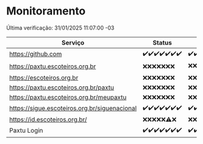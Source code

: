 # Monitoramento

Última verificação: 31/01/2025 11:07:00 -03

|Serviço|Status|Últimas 24h|
|---|---|---|
|https://github.com|<span title="2025-01-24: OK=23">✔️</span><span title="2025-01-25: OK=23">✔️</span><span title="2025-01-26: OK=23">✔️</span><span title="2025-01-27: OK=23">✔️</span><span title="2025-01-28: OK=23">✔️</span><span title="2025-01-29: OK=23">✔️</span><span title="2025-01-30: OK=13">✔️</span>|<span title="30/01/2025 11:07:00 -03 : 200">✔️</span><span title="30/01/2025 12:08:00 -03 : 200">✔️</span><span title="30/01/2025 13:09:00 -03 : 200">✔️</span><span title="30/01/2025 14:07:00 -03 : 200">✔️</span><span title="30/01/2025 15:11:00 -03 : 200">✔️</span><span title="30/01/2025 16:06:00 -03 : 200">✔️</span><span title="30/01/2025 17:08:00 -03 : 200">✔️</span><span title="30/01/2025 18:07:00 -03 : 200">✔️</span><span title="30/01/2025 19:07:00 -03 : 200">✔️</span><span title="30/01/2025 20:07:00 -03 : 200">✔️</span><span title="30/01/2025 21:39:00 -03 : 200">✔️</span><span title="30/01/2025 23:07:00 -03 : 200">✔️</span><span title="31/01/2025 00:09:00 -03 : 200">✔️</span><span title="31/01/2025 01:10:00 -03 : 200">✔️</span><span title="31/01/2025 02:08:00 -03 : 200">✔️</span><span title="31/01/2025 03:11:00 -03 : 200">✔️</span><span title="31/01/2025 04:07:00 -03 : 200">✔️</span><span title="31/01/2025 05:10:00 -03 : 200">✔️</span><span title="31/01/2025 06:08:00 -03 : 200">✔️</span><span title="31/01/2025 07:08:00 -03 : 200">✔️</span><span title="31/01/2025 08:06:00 -03 : 200">✔️</span><span title="31/01/2025 09:14:00 -03 : 200">✔️</span><span title="31/01/2025 10:14:00 -03 : 200">✔️</span><span title="31/01/2025 11:07:00 -03 : 200">✔️</span>|
|https://paxtu.escoteiros.org.br|<span title="2025-01-24: Falhas=23">❌</span><span title="2025-01-25: Falhas=23">❌</span><span title="2025-01-26: Falhas=23">❌</span><span title="2025-01-27: Falhas=23">❌</span><span title="2025-01-28: Falhas=23">❌</span><span title="2025-01-29: Falhas=23">❌</span><span title="2025-01-30: Falhas=13">❌</span>|<span title="30/01/2025 11:07:00 -03 : 403">❌</span><span title="30/01/2025 12:08:00 -03 : 403">❌</span><span title="30/01/2025 13:09:00 -03 : 403">❌</span><span title="30/01/2025 14:07:00 -03 : 403">❌</span><span title="30/01/2025 15:11:00 -03 : 200">✔️</span><span title="30/01/2025 16:06:00 -03 : 403">❌</span><span title="30/01/2025 17:08:00 -03 : 403">❌</span><span title="30/01/2025 18:07:00 -03 : 403">❌</span><span title="30/01/2025 19:07:00 -03 : 403">❌</span><span title="30/01/2025 20:07:00 -03 : 403">❌</span><span title="30/01/2025 21:39:00 -03 : 403">❌</span><span title="30/01/2025 23:07:00 -03 : 403">❌</span><span title="31/01/2025 00:09:00 -03 : 403">❌</span><span title="31/01/2025 01:10:00 -03 : 403">❌</span><span title="31/01/2025 02:08:00 -03 : 403">❌</span><span title="31/01/2025 03:11:00 -03 : 403">❌</span><span title="31/01/2025 04:07:00 -03 : 403">❌</span><span title="31/01/2025 05:10:00 -03 : 403">❌</span><span title="31/01/2025 06:08:00 -03 : 403">❌</span><span title="31/01/2025 07:08:00 -03 : 403">❌</span><span title="31/01/2025 08:06:00 -03 : 403">❌</span><span title="31/01/2025 09:14:00 -03 : 403">❌</span><span title="31/01/2025 10:14:00 -03 : 403">❌</span><span title="31/01/2025 11:07:00 -03 : 403">❌</span>|
|https://escoteiros.org.br|<span title="2025-01-24: Falhas=23">❌</span><span title="2025-01-25: Falhas=23">❌</span><span title="2025-01-26: Falhas=23">❌</span><span title="2025-01-27: Falhas=23">❌</span><span title="2025-01-28: Falhas=23">❌</span><span title="2025-01-29: Falhas=23">❌</span><span title="2025-01-30: Falhas=13">❌</span>|<span title="30/01/2025 11:07:00 -03 : 403">❌</span><span title="30/01/2025 12:08:00 -03 : 403">❌</span><span title="30/01/2025 13:09:00 -03 : 403">❌</span><span title="30/01/2025 14:07:00 -03 : 403">❌</span><span title="30/01/2025 15:11:00 -03 : 403">❌</span><span title="30/01/2025 16:06:00 -03 : 403">❌</span><span title="30/01/2025 17:08:00 -03 : 403">❌</span><span title="30/01/2025 18:07:00 -03 : 403">❌</span><span title="30/01/2025 19:07:00 -03 : 403">❌</span><span title="30/01/2025 20:07:00 -03 : 403">❌</span><span title="30/01/2025 21:39:00 -03 : 403">❌</span><span title="30/01/2025 23:07:00 -03 : 403">❌</span><span title="31/01/2025 00:09:00 -03 : 403">❌</span><span title="31/01/2025 01:10:00 -03 : 403">❌</span><span title="31/01/2025 02:08:00 -03 : 403">❌</span><span title="31/01/2025 03:11:00 -03 : 403">❌</span><span title="31/01/2025 04:07:00 -03 : 403">❌</span><span title="31/01/2025 05:10:00 -03 : 403">❌</span><span title="31/01/2025 06:08:00 -03 : 403">❌</span><span title="31/01/2025 07:08:00 -03 : 403">❌</span><span title="31/01/2025 08:06:00 -03 : 403">❌</span><span title="31/01/2025 09:14:00 -03 : 403">❌</span><span title="31/01/2025 10:14:00 -03 : 403">❌</span><span title="31/01/2025 11:07:00 -03 : 403">❌</span>|
|https://paxtu.escoteiros.org.br/paxtu|<span title="2025-01-24: Falhas=23">❌</span><span title="2025-01-25: Falhas=23">❌</span><span title="2025-01-26: Falhas=23">❌</span><span title="2025-01-27: Falhas=23">❌</span><span title="2025-01-28: Falhas=23">❌</span><span title="2025-01-29: Falhas=23">❌</span><span title="2025-01-30: Falhas=13">❌</span>|<span title="30/01/2025 11:07:00 -03 : 403">❌</span><span title="30/01/2025 12:08:00 -03 : 403">❌</span><span title="30/01/2025 13:09:00 -03 : 403">❌</span><span title="30/01/2025 14:07:00 -03 : 403">❌</span><span title="30/01/2025 15:11:00 -03 : 403">❌</span><span title="30/01/2025 16:06:00 -03 : 403">❌</span><span title="30/01/2025 17:08:00 -03 : 403">❌</span><span title="30/01/2025 18:07:00 -03 : 403">❌</span><span title="30/01/2025 19:07:00 -03 : 403">❌</span><span title="30/01/2025 20:07:00 -03 : 403">❌</span><span title="30/01/2025 21:39:00 -03 : 403">❌</span><span title="30/01/2025 23:07:00 -03 : 403">❌</span><span title="31/01/2025 00:09:00 -03 : 403">❌</span><span title="31/01/2025 01:10:00 -03 : 403">❌</span><span title="31/01/2025 02:08:00 -03 : 403">❌</span><span title="31/01/2025 03:11:00 -03 : 403">❌</span><span title="31/01/2025 04:07:00 -03 : 403">❌</span><span title="31/01/2025 05:10:00 -03 : 403">❌</span><span title="31/01/2025 06:08:00 -03 : 403">❌</span><span title="31/01/2025 07:08:00 -03 : 403">❌</span><span title="31/01/2025 08:06:00 -03 : 403">❌</span><span title="31/01/2025 09:14:00 -03 : 403">❌</span><span title="31/01/2025 10:14:00 -03 : 403">❌</span><span title="31/01/2025 11:07:00 -03 : 403">❌</span>|
|https://paxtu.escoteiros.org.br/meupaxtu|<span title="2025-01-24: Falhas=23">❌</span><span title="2025-01-25: Falhas=23">❌</span><span title="2025-01-26: Falhas=23">❌</span><span title="2025-01-27: Falhas=23">❌</span><span title="2025-01-28: Falhas=23">❌</span><span title="2025-01-29: Falhas=23">❌</span><span title="2025-01-30: Falhas=13">❌</span>|<span title="30/01/2025 11:07:00 -03 : 403">❌</span><span title="30/01/2025 12:08:00 -03 : 403">❌</span><span title="30/01/2025 13:09:00 -03 : 403">❌</span><span title="30/01/2025 14:07:00 -03 : 403">❌</span><span title="30/01/2025 15:11:00 -03 : 403">❌</span><span title="30/01/2025 16:06:00 -03 : 403">❌</span><span title="30/01/2025 17:08:00 -03 : 403">❌</span><span title="30/01/2025 18:07:00 -03 : 403">❌</span><span title="30/01/2025 19:07:00 -03 : 403">❌</span><span title="30/01/2025 20:07:00 -03 : 403">❌</span><span title="30/01/2025 21:39:00 -03 : 403">❌</span><span title="30/01/2025 23:07:00 -03 : 403">❌</span><span title="31/01/2025 00:09:00 -03 : 403">❌</span><span title="31/01/2025 01:10:00 -03 : 403">❌</span><span title="31/01/2025 02:08:00 -03 : 403">❌</span><span title="31/01/2025 03:11:00 -03 : 403">❌</span><span title="31/01/2025 04:07:00 -03 : 403">❌</span><span title="31/01/2025 05:10:00 -03 : 403">❌</span><span title="31/01/2025 06:08:00 -03 : 403">❌</span><span title="31/01/2025 07:08:00 -03 : 403">❌</span><span title="31/01/2025 08:06:00 -03 : 403">❌</span><span title="31/01/2025 09:14:00 -03 : 403">❌</span><span title="31/01/2025 10:14:00 -03 : 403">❌</span><span title="31/01/2025 11:07:00 -03 : 403">❌</span>|
|https://sigue.escoteiros.org.br/siguenacional|<span title="2025-01-24: OK=23">✔️</span><span title="2025-01-25: OK=23">✔️</span><span title="2025-01-26: OK=23">✔️</span><span title="2025-01-27: OK=23">✔️</span><span title="2025-01-28: OK=23">✔️</span><span title="2025-01-29: OK=23">✔️</span><span title="2025-01-30: OK=13">✔️</span>|<span title="30/01/2025 11:07:00 -03 : 200">✔️</span><span title="30/01/2025 12:08:00 -03 : 200">✔️</span><span title="30/01/2025 13:09:00 -03 : 200">✔️</span><span title="30/01/2025 14:07:00 -03 : 200">✔️</span><span title="30/01/2025 15:11:00 -03 : 200">✔️</span><span title="30/01/2025 16:06:00 -03 : 200">✔️</span><span title="30/01/2025 17:08:00 -03 : 200">✔️</span><span title="30/01/2025 18:07:00 -03 : 200">✔️</span><span title="30/01/2025 19:07:00 -03 : 200">✔️</span><span title="30/01/2025 20:07:00 -03 : 200">✔️</span><span title="30/01/2025 21:39:00 -03 : 200">✔️</span><span title="30/01/2025 23:07:00 -03 : 200">✔️</span><span title="31/01/2025 00:09:00 -03 : 200">✔️</span><span title="31/01/2025 01:10:00 -03 : 200">✔️</span><span title="31/01/2025 02:08:00 -03 : 200">✔️</span><span title="31/01/2025 03:11:00 -03 : 200">✔️</span><span title="31/01/2025 04:07:00 -03 : 200">✔️</span><span title="31/01/2025 05:10:00 -03 : 200">✔️</span><span title="31/01/2025 06:08:00 -03 : 200">✔️</span><span title="31/01/2025 07:08:00 -03 : 200">✔️</span><span title="31/01/2025 08:06:00 -03 : 200">✔️</span><span title="31/01/2025 09:14:00 -03 : 200">✔️</span><span title="31/01/2025 10:14:00 -03 : 200">✔️</span><span title="31/01/2025 11:07:00 -03 : 200">✔️</span>|
|https://id.escoteiros.org.br/|<span title="2025-01-24: Falhas=23">❌</span><span title="2025-01-25: Falhas=23">❌</span><span title="2025-01-26: Falhas=23">❌</span><span title="2025-01-27: Falhas=23">❌</span><span title="2025-01-28: Falhas=23">❌</span><span title="2025-01-29: OK=1, Falhas=22">⚠️</span><span title="2025-01-30: Falhas=13">❌</span>|<span title="30/01/2025 11:07:00 -03 : 403">❌</span><span title="30/01/2025 12:08:00 -03 : 403">❌</span><span title="30/01/2025 13:09:00 -03 : 403">❌</span><span title="30/01/2025 14:07:00 -03 : 403">❌</span><span title="30/01/2025 15:11:00 -03 : 403">❌</span><span title="30/01/2025 16:06:00 -03 : 403">❌</span><span title="30/01/2025 17:08:00 -03 : 403">❌</span><span title="30/01/2025 18:07:00 -03 : 403">❌</span><span title="30/01/2025 19:07:00 -03 : 403">❌</span><span title="30/01/2025 20:07:00 -03 : 403">❌</span><span title="30/01/2025 21:39:00 -03 : 403">❌</span><span title="30/01/2025 23:07:00 -03 : 403">❌</span><span title="31/01/2025 00:09:00 -03 : 403">❌</span><span title="31/01/2025 01:10:00 -03 : 403">❌</span><span title="31/01/2025 02:08:00 -03 : 403">❌</span><span title="31/01/2025 03:11:00 -03 : 403">❌</span><span title="31/01/2025 04:07:00 -03 : 403">❌</span><span title="31/01/2025 05:10:00 -03 : 403">❌</span><span title="31/01/2025 06:08:00 -03 : 403">❌</span><span title="31/01/2025 07:08:00 -03 : 403">❌</span><span title="31/01/2025 08:06:00 -03 : 403">❌</span><span title="31/01/2025 09:14:00 -03 : 403">❌</span><span title="31/01/2025 10:14:00 -03 : 403">❌</span><span title="31/01/2025 11:07:00 -03 : 403">❌</span>|
|Paxtu Login|<span title="2025-01-24: OK=23">✔️</span><span title="2025-01-25: OK=23">✔️</span><span title="2025-01-26: OK=23">✔️</span><span title="2025-01-27: OK=23">✔️</span><span title="2025-01-28: OK=23">✔️</span><span title="2025-01-29: OK=23">✔️</span><span title="2025-01-30: OK=13">✔️</span>|<span title="30/01/2025 11:07:00 -03 : 200">✔️</span><span title="30/01/2025 12:08:00 -03 : 200">✔️</span><span title="30/01/2025 13:09:00 -03 : 200">✔️</span><span title="30/01/2025 14:07:00 -03 : 200">✔️</span><span title="30/01/2025 15:11:00 -03 : 200">✔️</span><span title="30/01/2025 16:06:00 -03 : 200">✔️</span><span title="30/01/2025 17:08:00 -03 : 200">✔️</span><span title="30/01/2025 18:07:00 -03 : 200">✔️</span><span title="30/01/2025 19:07:00 -03 : 200">✔️</span><span title="30/01/2025 20:07:00 -03 : 200">✔️</span><span title="30/01/2025 21:39:00 -03 : 200">✔️</span><span title="30/01/2025 23:07:00 -03 : 200">✔️</span><span title="31/01/2025 00:09:00 -03 : 200">✔️</span><span title="31/01/2025 01:10:00 -03 : 200">✔️</span><span title="31/01/2025 02:08:00 -03 : 200">✔️</span><span title="31/01/2025 03:11:00 -03 : 200">✔️</span><span title="31/01/2025 04:07:00 -03 : 200">✔️</span><span title="31/01/2025 05:10:00 -03 : 200">✔️</span><span title="31/01/2025 06:08:00 -03 : 200">✔️</span><span title="31/01/2025 07:08:00 -03 : 200">✔️</span><span title="31/01/2025 08:06:00 -03 : 200">✔️</span><span title="31/01/2025 09:14:00 -03 : 200">✔️</span><span title="31/01/2025 10:14:00 -03 : 200">✔️</span><span title="31/01/2025 11:07:00 -03 : 200">✔️</span>|
